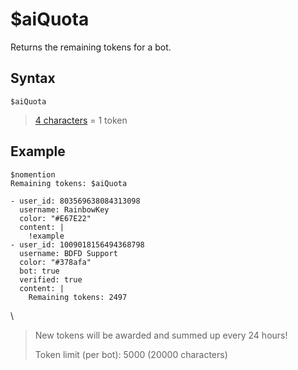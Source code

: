 # $aiQuota
Returns the remaining tokens for a bot.

## Syntax
```
$aiQuota
```

> [4 characters](./ai.md) = 1 token

## Example
```
$nomention
Remaining tokens: $aiQuota
```

``` discord yaml
- user_id: 803569638084313098
  username: RainbowKey
  color: "#E67E22"
  content: |
    !example
- user_id: 1009018156494368798
  username: BDFD Support
  color: "#378afa"
  bot: true
  verified: true
  content: |
    Remaining tokens: 2497
```
\

> New tokens will be awarded and summed up every 24 hours!
> 
> Token limit (per bot): 5000 (20000 characters)
